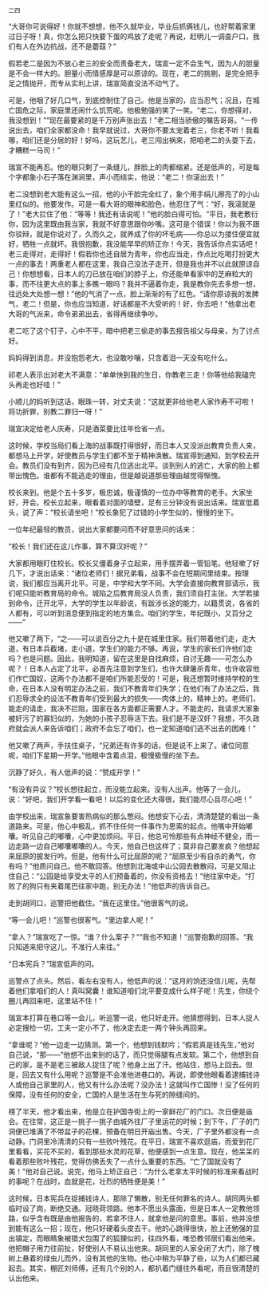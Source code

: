     二四 

   “大哥你可说得好！你就不想想，他不久就毕业，毕业后抓俩钱儿，也好帮着家里过日子呀！真，你怎么把只快要下蛋的鸡放了走呢？再说，赶明儿一调查户口，我们有人在外边抗战，还不是蘑菇？”

   假若老二是因为不放心老三的安全而责备老大，瑞宣一定不会生气，因为人的胆量是不会一样大的。胆量小而情感厚是可以原谅的。现在，老二的挑剔，是完全把手足之情抛开，而专从实利上讲，瑞宣简直没法不动气了。

   可是，他咽了好几口气，到底控制住了自己。他是当家的，应当忍气；况且，在城亡国危之际，家庭里还闹什么饥荒呢。他极勉强的笑了一笑。“老二，你想得对，我没想到！”“现在最要紧的是千万别声张出去！”老二相当骄傲的嘱告哥哥。“一传说出去，咱们全家都没命！我早就说过，大哥你不要太宠着老三，你老不听！我看哪，咱们还是分居的好！好吗，这玩艺儿，老三闯出祸来，把咱老二的头耍下去，才糟糕一马司！”

   瑞宣不能再忍。他的眼只剩了一条缝儿，胖脸上的肉都缩紧。还是低声的，可是每个字都象小石子落在渊涧里，声小而结实，他说：“老二！你滚出去！”

   老二没想到老大能有这么一招，他的小干脸完全红了，象个用手绢儿擦亮了的小山里红似的。他要发作。可是一看大哥的眼神和脸色，他忍住了气：“好，我滚就是了！”老大拦住了他：“等等！我还有话说呢！”他的脸白得可怕。“平日，我老敷衍你，因为这里既由我当家，我就不好意思跟你吵嘴。这可是个错误！你以为我不跟你驳辩，就是你说对了，久而久之，就养成了你的坏毛病——你总以为搂住便宜就好，牺牲一点就坏。我很抱歉，我没能早早的矫正你！今天，我告诉你点实话吧！老三走得对，走得好！假若你也还自居为青年，你也应当走，作点比吃喝打扮更大一点的事去！两重老人都在这里，我自己没法子走开，但是我也并不以此就原谅自己！你想想看，日本人的刀已放在咱们的脖子上，你还能单看家中的芝麻粒大的事，而不往更大点的事上多瞧一眼吗？我并不逼着你走，我是教你先去多想一想，往远处大处想一想！”他的气消了一点，脸上渐渐的有了红色。“请你原谅我的发脾气，老二！但是，你也应当知道，好话都是不大受听的！好，你去吧！”他拿出老大哥的气派来，命令弟弟出去，省得再继续争吵。

   老二吃了这个钉子，心中不平，暗中把老三偷走的事去报告祖父与母亲，为了讨点好。

   妈妈得到消息，并没抱怨老大，也没敢吵嚷，只含着泪一天没有吃什么。

   祁老人表示出对老大不满意：“单单快到我的生日，你教老三走！你等他给我磕完头再走也好哇！”

   小顺儿的妈听到这话，眼珠一转，对丈夫说：“这就更非给他老人家作寿不可啦！将功折罪，别教二罪归一呀！”

   瑞宣决定给老人庆寿，只是酒菜要比往年俭省一点。

   这时候，学校当局们看上海的战事既打得很好，而日本人又没派出教育负责人来，都想马上开学，好使教员与学生们都不至于精神涣散。瑞宣得到通知，到学校去开会。教员们没有到齐，因为已经有几位逃出北平。谈到别人的逃亡，大家的脸上都带出愧色。谁都有不能逃走的理由，但是越说道那些理由越觉得惭愧。

   校长来到。他是个五十多岁，极忠诚，极谨慎的一位办中等教育的老手。大家坐好，开会。校长立起来，眼看着对面的墙壁，足有三分钟没有说出话来。瑞宣低着头，说了声：“校长请坐吧！”校长象犯了过错的小学生似的，慢慢的坐下。

   一位年纪最轻的教员，说出大家都要问而不好意思问的话来：

   “校长！我们还在这儿作事，算不算汉奸呢？”

   大家都用眼盯住校长。校长又僵着身子立起来，用手摆弄着一管铅笔。他轻嗽了好几下，才说出话来：“诸位老师们！据兄弟看，战事不会在短期间里结束。按理说，我们都应当离开北平。可是，中学和大学不同。大学会直接向教育部请示，我们呢只能听教育局的命令。城陷之后教育局没人负责，我们须自打主张。大学若接到命令，迁开北平，大学的学生以年龄说，有跋涉长途的能力，以籍贯说，各省的人都有，可以听到消息便到指定的地方集合。咱们的学生，年纪既小，又百分之——”

   他又嗽了两下，“之——可以说百分之九十是在城里住家。我们带着他们走，走大道，有日本兵截堵，走小道，学生们的能力不够。再说，学生的家长们许他们走吗？也是问题。因此，我明知道，留在这里是自找麻烦，自讨无趣——可怎么办呢？！日本人占定了北平，必首先注意到学生们，也许大肆屠杀青年，也许收容他们作亡国奴，这两个办法都不是咱们所能忍受的！可是，我还想暂时维持学校的生命，在日本人没有明定办法之前，我们不教青年们失学；在他们有了办法之后，我们忍辱求全的设法不教青年们受到最大的损失——肉体上的，精神上的。老师们，能走的请走，我决不拦阻，国家在各方面都正需要人才。不能走的，我请求大家象被奸污了的寡妇似的，为她的小孩子忍辱活下去。我们是不是汉奸？我想，不久政府就会派人来告诉咱们；政府不会忘了咱们，也一定知道咱们逃不出去的困难！”

   他又嗽了两声，手扶住桌子，“兄弟还有许多的话，但是说不上来了。诸位同意呢，咱们下星期一开学。”他眼中含着点泪，极慢极慢的坐下去。

   沉静了好久，有人低声的说：“赞成开学！”

   “有没有异议？”校长想往起立，而没能立起来。没有人出声。他等了一会儿，说：“好吧，我们开学看一看吧！以后的变化还大得很，我们能尽心且尽心吧！”

   由学校出来，瑞宣象要害热病似的那么憋闷。他想安下心去，清清楚楚的看出一条道路来。可是，他心中极乱，抓不住任何一件事作为思索的起点。他嘴中开始嘟囔。听见自己的嘟囔，心中更加烦闷。平日，他总可怜那些有点神经不健全，而一边走路一边自己嘟囔嘟囔的人。今天，他自己也这样了；莫非自己要发疯？他想起来屈原的披发行吟。但是，他有什么可比屈原的呢？“屈原至少有自杀的勇气，你有吗？”他质问自己。他不敢回答。他想到北海或中山公园去散散闷，可是又阻止住自己：“公园是给享受太平的人们预备着的，你没有资格去！”他往家中走。“打败了的狗只有夹着尾巴往家中跑，别无办法！”他低声的告诉自己。

   走到胡同口，巡警把他截住。“我在这里住。”他很客气的说。

   “等一会儿吧！”巡警也很客气。“里边拿人呢！”

   “拿人？”瑞宣吃了一惊。“谁？什么案子？”“我也不知道！”巡警抱歉的回答。“我只知道来把守这儿，不准行人来往。”

   “日本宪兵？”瑞宣低声的问。

   巡警点了点头。然后，看左右没有人，他低声的说：“这月的饷还没信儿呢，先帮着他们拿咱们的人！真叫窝囊！谁知道咱们北平要变成什么样子呢！先生，你绕个圈儿再回来吧，这里站不住！”

   瑞宣本打算在巷口等一会儿，听巡警一说，他只好走开。他猜想得到，日本人捉人必定搜检一切，工夫一定小不了，他决定去走一两个钟头再回来。

   “拿谁呢？”他一边走一边猜测。第一个，他想到钱默吟；“假若真是钱先生，”他对自己说，“那——”他想不出来别的话了，而只觉得腿有点发软。第二个，他想到自己的家，是不是老三被敌人捉住了呢？他身上出了汗。他站住，想马上回去。但是，回去又有什么用呢？巡警是不会准他进巷口的。再说，即使他眼看着逮捕钱诗人或他自己家里的人，他又有什么办法呢？没办法！这就叫作亡国惨！没了任何的保障，没有任何的安全，亡国的人是生活在生与死的隙缝间的。

   楞了半天，他才看出来，他是立在护国寺街上的一家鲜花厂的门口。次日便是庙会。在往常，这正是一挑子一挑子由城外往厂子里运花的时候；到下午，厂子的门洞便已堆满了不带盆子的花棵，预备在明日开庙出售。今天，厂子里外都没有一点动静。门洞里冷清清的只有一些败叶残花。在平日，瑞宣不喜欢逛庙，而爱到花厂里看看，买花不买的，看到那些水灵的花草，他便感到一点生意。现在，他呆呆的看着那些败叶残花，觉得仿佛丢失了一点什么重要的东西。“亡了国就没有了美！”他对自己说。说完，他马上矫正自己：“为什么老拿太平时候的标准来看战时的事呢？在战时，血就是花，壮烈的牺牲便是美！”

   这时候，日本宪兵在捉捕钱诗人，那除了懒散，别无任何罪名的诗人。胡同两头都临时设了岗，断绝交通。冠晓荷领路。他本不愿出头露面，但是日本人一定教他领路，似乎含有既是由他报告的，若拿不住人，就拿他是问的意思。事前，他并没想到能有这么一招；现在，他只好硬着头皮去干。他的心跳得很快，脸上还勉强的显出镇定，而眼睛象被猎犬包围了的狐狸似的，往四外看，唯恐教邻居们看出他来。他把帽子用力往前扯，好使别人不易认出他来。胡同里的人家全闭了大门，除了槐树上悬着的绿虫儿而外，没有其他的生物。他心中稍为平静了些，以为人们都已藏起去。其实，棚匠刘师傅，还有几个别的人，都扒着门缝往外看呢，而且很清楚的认出他来。

